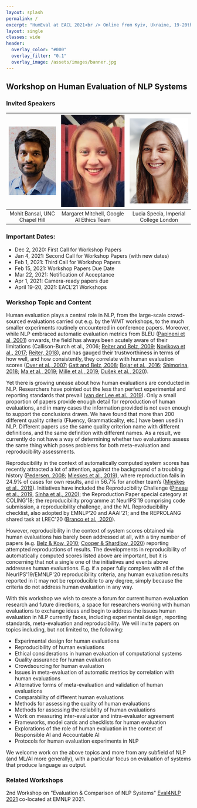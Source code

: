 ```yaml
---
layout: splash
permalink: /
excerpt: "HumEval at EACL 2021<br /> Online from Kyiv, Ukraine, 19-20th April, 2021"
layout: single
classes: wide
header:
  overlay_color: "#000"
  overlay_filter: "0.1"
  overlay_image: /assets/images/banner.jpg
---
```


## Workshop on Human Evaluation of NLP Systems

### Invited Speakers


|![Mohit Bansal](/assets/images/bansal.png) | ![Margaret Mitchell](/assets/images/mitchell.png) | ![Lucia Specia](/assets/images/specia.png) |
|:-----------------------------------------:|:-------------------------------------------------:|:------------------------------------------:|
|Mohit Bansal, UNC Chapel Hill              | Margaret Mitchell, Google AI Ethics Team          | Lucia Specia, Imperial College London      |


### Important Dates:

* Dec 2, 2020: First Call for Workshop Papers
* Jan 4, 2021: Second Call for Workshop Papers (with new dates)
* Feb 1, 2021: Third Call for Workshop Papers
* Feb 15, 2021: Workshop Papers Due Date
* Mar 22, 2021: Notification of Acceptance
* Apr 1, 2021: Camera-ready papers due
* April 19-20, 2021: EACL'21 Workshops

### Workshop Topic and Content

Human evaluation plays a central role in NLP, from the large-scale crowd-sourced evaluations carried out e.g. by the WMT workshops, to the much smaller experiments routinely encountered in conference papers. Moreover, while NLP embraced automatic evaluation metrics from BLEU ([Papineni et al, 2001](https://www.aclweb.org/anthology/P02-1040.pdf)) onwards, the field has always been acutely aware of their limitations (Callison-Burch et al., 2006; [Reiter and Belz, 2009](https://www.aclweb.org/anthology/J09-4008.pdf); [Novikova et al., 2017](https://www.aclweb.org/anthology/D17-1238.pdf); [Reiter, 2018](https://www.aclweb.org/anthology/J18-3002.pdf)), and has gauged their trustworthiness in terms of how well, and how consistently, they correlate with human evaluation scores ([Over et al., 2007](https://doi.org/https://doi.org/10.1016/j.ipm.2007.01.019); [Gatt and Belz, 2008](https://www.aclweb.org/anthology/W08-1108); [Bojar et al., 2016](https://doi.org/10.18653/v1/W16-2301); [Shimorina, 2018](https://arxiv.org/pdf/1805.11474.pdf); [Ma et al., 2019](https://www.aclweb.org/anthology/W19-5302/); [Mille et al., 2019](https://doi.org/10.18653/v1/D19-6301); [Dušek et al., 2020](https://doi.org/https://doi.org/10.1016/j.csl.2019.06.009)). 

Yet there is growing unease about how human evaluations are conducted in NLP. Researchers have pointed out the less than perfect experimental and reporting standards that prevail ([van der Lee et al., 2019](https://www.aclweb.org/anthology/W19-8643.pdf)). Only a small proportion of papers provide enough detail for reproduction of human evaluations, and in many cases the information provided is not even enough to support the conclusions drawn. We have found that more than 200 different quality criteria (Fluency, Grammaticality, etc.) have been used in NLP. Different papers use the same quality criterion name with different definitions, and the same definition with different names. As a result, we currently do not have a way of determining whether two evaluations assess the same thing which poses problems for both meta-evaluation and reproducibility assessments. 

Reproducibility in the context of automatically computed system scores has recently attracted a lot of attention, against the background of a troubling history ([Pedersen, 2008](https://www.aclweb.org/anthology/J08-3010.pdf); [Mieskes et al., 2019](https://doi.org/10.26615/978-954-452-056-4_089)), where reproduction fails in 24.9% of cases for own results, and in 56.7% for another team’s ([Mieskes et al., 2019](https://doi.org/10.26615/978-954-452-056-4_089)). Initiatives have included the Reproducibility Challenge ([Pineau et al., 2019](https://zenodo.org/record/3158244/files/article.pdf), [Sinha et al., 2020](https://zenodo.org/record/3818627/files/article.pdf)); the Reproduction Paper special category at COLING'18; the reproducibility programme at NeurIPS'19 comprising code submission, a reproducibility challenge, and the ML Reproducibility checklist, also adopted by EMNLP'20 and AAAI'21; and the REPROLANG shared task at LREC'20 ([Branco et al., 2020](https://www.aclweb.org/anthology/2020.lrec-1.680)). 

However, reproducibility in the context of system scores obtained via human evaluations has barely been addressed at all, with a tiny number of papers (e.g. [Belz & Kow, 2010](https://www.aclweb.org/anthology/W10-4201.pdf); [Cooper & Shardlow, 2020](https://www.aclweb.org/anthology/2020.lrec-1.686.pdf)) reporting attempted reproductions of results. The developments in reproducibility of automatically computed scores listed above are important, but it is concerning that not a single one of the initiatives and events above addresses human evaluations. E.g. if a paper fully complies with all of the NeurIPS'19/EMNLP'20 reproducibility criteria, any human evaluation results reported in it may not be reproducible to any degree, simply because the criteria do not address human evaluation in any way. 

With this workshop we wish to create a forum for current human evaluation research and future directions, a space for researchers working with human evaluations to exchange ideas and begin to address the issues human evaluation in NLP currently faces, including experimental design, reporting standards, meta-evaluation and reproducibility. We will invite papers on topics including, but not limited to, the following:

* Experimental design for human evaluations
* Reproducibility of human evaluations
* Ethical considerations in human evaluation of computational systems
* Quality assurance for human evaluation 
* Crowdsourcing for human evaluation
* Issues in meta-evaluation of automatic metrics by correlation with human evaluations
* Alternative forms of meta-evaluation and validation of human evaluations
* Comparability of different human evaluations
* Methods for assessing the quality of human evaluations
* Methods for assessing the reliability of human evaluations
* Work on measuring inter-evaluator and intra-evaluator agreement
* Frameworks, model cards and checklists for human evaluation
* Explorations of the role of human evaluation in the context of Responsible AI and Accountable AI
* Protocols for human evaluation experiments in NLP

We welcome work on the above topics and more from any subfield of NLP (and ML/AI more generally), with a particular focus on evaluation of systems that produce language as output.

### Related Workshops

2nd Workshop on "Evaluation & Comparison of NLP Systems" [Eval4NLP 2021](https://eval4nlp.github.io/) co-located at EMNLP 2021. 
